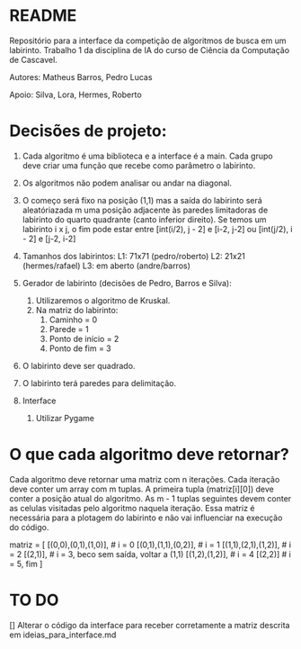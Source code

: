 # README

Repositório para a interface da competição de algoritmos de busca em um labirinto. Trabalho 1 da disciplina de IA do curso de Ciência da Computação de Cascavel.

Autores: Matheus Barros, Pedro Lucas

Apoio: Silva, Lora, Hermes, Roberto

# Decisões de projeto:

1. Cada algoritmo é uma biblioteca e a interface é a main. Cada grupo deve criar uma função que recebe como parâmetro o labirinto. 
2. Os algoritmos não podem analisar ou andar na diagonal.
3. O começo será fixo na posição (1,1) mas a saída do labirinto será aleatóriazada m uma posição adjacente às paredes limitadoras de labirinto do quarto quadrante (canto inferior direito). Se temos um labirinto i x j, o fim pode estar entre [int(i/2), j - 2] e [i-2, j-2] ou [int(j/2), i - 2] e [j-2, i-2]

4. Tamanhos dos labirintos: 
    L1: 71x71 (pedro/roberto)
    L2: 21x21 (hermes/rafael)
    L3: em aberto (andre/barros)
5. Gerador de labirinto (decisões de Pedro, Barros e Silva):
    1. Utilizaremos o algoritmo de Kruskal.
    2. Na matriz do labirinto: 
        1. Caminho = 0
        2. Parede = 1
        3. Ponto de início = 2
        4. Ponto de fim = 3
6. O labirinto deve ser quadrado.
7. O labirinto terá paredes para delimitação.
8. Interface
    1. Utilizar Pygame

# O que cada algoritmo deve retornar?

Cada algoritmo deve retornar uma matriz com n iterações. Cada iteração deve conter um array com m tuplas. A primeira tupla (matriz[i][0]) deve conter a posição atual do algoritmo. As m - 1 tuplas seguintes devem conter as celulas visitadas pelo algoritmo naquela iteração.
Essa matriz é necessária para a plotagem do labirinto e não vai influenciar na execução do código.

matriz = [
    [(0,0),(0,1),(1,0)], # i = 0
    [(0,1),(1,1),(0,2)], # i = 1
    [(1,1),(2,1),(1,2)], # i = 2
    [(2,1)],             # i = 3, beco sem saída, voltar a (1,1)
    [(1,2),(1,2)], # i = 4
    [(2,2)]              # i = 5, fim
]

# TO DO

[] Alterar o código da interface para receber corretamente a matriz descrita em ideias_para_interface.md

